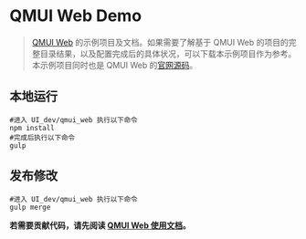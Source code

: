 # QMUI Web Demo
> [QMUI Web](https://github.com/QMUI/QMUI_Web) 的示例项目及文档。如果需要了解基于 QMUI Web 的项目的完整目录结果，以及配置完成后的具体状况，可以下载本示例项目作为参考。
> 本示例项目同时也是 QMUI Web 的[官网源码](http://qmuiteam.com/web/)。

## 本地运行
```
#进入 UI_dev/qmui_web 执行以下命令
npm install
#完成后执行以下命令
gulp
```

## 发布修改
```
#进入 UI_dev/qmui_web 执行以下命令
gulp merge
```

**若需要贡献代码，请先阅读 [QMUI Web 使用文档](http://qmuiteam.com/web/start.html)。**
